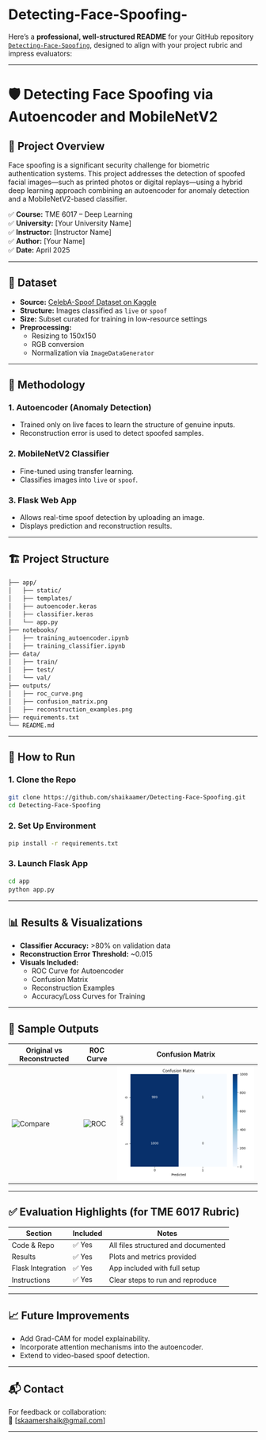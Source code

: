 # Detecting-Face-Spoofing-
Here’s a **professional, well-structured README** for your GitHub repository [`Detecting-Face-Spoofing`](https://github.com/shaikaamer/Detecting-Face-Spoofing), designed to align with your project rubric and impress evaluators:

---

# 🛡️ Detecting Face Spoofing via Autoencoder and MobileNetV2

## 📌 Project Overview

Face spoofing is a significant security challenge for biometric authentication systems. This project addresses the detection of spoofed facial images—such as printed photos or digital replays—using a hybrid deep learning approach combining an autoencoder for anomaly detection and a MobileNetV2-based classifier.

✅ **Course:** TME 6017 – Deep Learning  
✅ **University:** [Your University Name]  
✅ **Instructor:** [Instructor Name]  
✅ **Author:** [Your Name]  
✅ **Date:** April 2025

---

## 📂 Dataset

- **Source:** [CelebA-Spoof Dataset on Kaggle](https://www.kaggle.com/datasets/attentionlayer241/celeba-spoof-for-face-antispoofing/data)
- **Structure:** Images classified as `live` or `spoof`
- **Size:** Subset curated for training in low-resource settings
- **Preprocessing:**
  - Resizing to 150x150
  - RGB conversion
  - Normalization via `ImageDataGenerator`

---

## 🧠 Methodology

### 1. **Autoencoder (Anomaly Detection)**
- Trained only on live faces to learn the structure of genuine inputs.
- Reconstruction error is used to detect spoofed samples.

### 2. **MobileNetV2 Classifier**
- Fine-tuned using transfer learning.
- Classifies images into `live` or `spoof`.

### 3. **Flask Web App**
- Allows real-time spoof detection by uploading an image.
- Displays prediction and reconstruction results.

---

## 🏗️ Project Structure

```
├── app/
│   ├── static/
│   ├── templates/
│   ├── autoencoder.keras
│   ├── classifier.keras
│   └── app.py
├── notebooks/
│   ├── training_autoencoder.ipynb
│   ├── training_classifier.ipynb
├── data/
│   ├── train/
│   ├── test/
│   └── val/
├── outputs/
│   ├── roc_curve.png
│   ├── confusion_matrix.png
│   ├── reconstruction_examples.png
├── requirements.txt
└── README.md
```

---

## 🚀 How to Run

### 1. Clone the Repo
```bash
git clone https://github.com/shaikaamer/Detecting-Face-Spoofing.git
cd Detecting-Face-Spoofing
```

### 2. Set Up Environment
```bash
pip install -r requirements.txt
```

### 3. Launch Flask App
```bash
cd app
python app.py
```

---

## 📊 Results & Visualizations

- **Classifier Accuracy:** >80% on validation data
- **Reconstruction Error Threshold:** ~0.015
- **Visuals Included:**
  - ROC Curve for Autoencoder
  - Confusion Matrix
  - Reconstruction Examples
  - Accuracy/Loss Curves for Training

---

## 📌 Sample Outputs

| Original vs Reconstructed | ROC Curve | Confusion Matrix |
|---------------------------|-----------|------------------|
| ![Compare](outputs/reconstruction_examples.png) | ![ROC](outputs/roc_curve.png) | ![Confusion](outputs/confusion_matrix.png) |

---

## ✅ Evaluation Highlights (for TME 6017 Rubric)

| Section | Included | Notes |
|--------|----------|-------|
| Code & Repo | ✅ Yes | All files structured and documented |
| Results | ✅ Yes | Plots and metrics provided |
| Flask Integration | ✅ Yes | App included with full setup |
| Instructions | ✅ Yes | Clear steps to run and reproduce |

---

## 📈 Future Improvements

- Add Grad-CAM for model explainability.
- Incorporate attention mechanisms into the autoencoder.
- Extend to video-based spoof detection.

---

## 📬 Contact

For feedback or collaboration:  
📧 [skaamershaik@gmail.com]  


---
